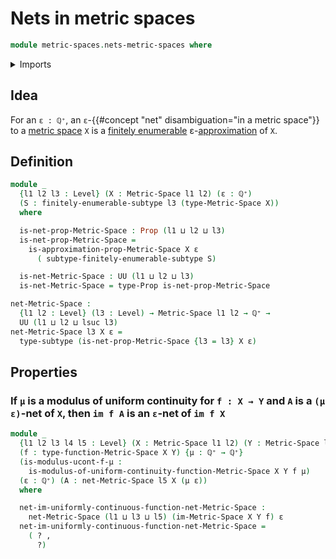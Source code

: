 # Nets in metric spaces

```agda
module metric-spaces.nets-metric-spaces where
```

<details><summary>Imports</summary>

```agda
open import elementary-number-theory.positive-rational-numbers

open import foundation.propositions
open import foundation.dependent-pair-types
open import foundation.subtypes
open import foundation.universe-levels

open import metric-spaces.approximations-metric-spaces
open import metric-spaces.metric-spaces
open import metric-spaces.images-metric-spaces
open import metric-spaces.functions-metric-spaces
open import metric-spaces.uniformly-continuous-functions-metric-spaces

open import univalent-combinatorics.finitely-enumerable-subtypes
open import univalent-combinatorics.finitely-enumerable-types
```

</details>

## Idea

For an `ε : ℚ⁺`, an `ε`-{{#concept "net" disambiguation="in a metric space"}} to
a [metric space](metric-spaces.metric-spaces.md) `X` is a
[finitely enumerable](univalent-combinatorics.finitely-enumerable-subtypes.md)
ε-[approximation](metric-spaces.approximations-metric-spaces.md) of `X`.

## Definition

```agda
module _
  {l1 l2 l3 : Level} (X : Metric-Space l1 l2) (ε : ℚ⁺)
  (S : finitely-enumerable-subtype l3 (type-Metric-Space X))
  where

  is-net-prop-Metric-Space : Prop (l1 ⊔ l2 ⊔ l3)
  is-net-prop-Metric-Space =
    is-approximation-prop-Metric-Space X ε
      ( subtype-finitely-enumerable-subtype S)

  is-net-Metric-Space : UU (l1 ⊔ l2 ⊔ l3)
  is-net-Metric-Space = type-Prop is-net-prop-Metric-Space

net-Metric-Space :
  {l1 l2 : Level} (l3 : Level) → Metric-Space l1 l2 → ℚ⁺ →
  UU (l1 ⊔ l2 ⊔ lsuc l3)
net-Metric-Space l3 X ε =
  type-subtype (is-net-prop-Metric-Space {l3 = l3} X ε)
```

## Properties

### If `μ` is a modulus of uniform continuity for `f : X → Y` and `A` is a `(μ ε)`-net of `X`, then `im f A` is an `ε`-net of `im f X`

```agda
module _
  {l1 l2 l3 l4 l5 : Level} (X : Metric-Space l1 l2) (Y : Metric-Space l3 l4)
  (f : type-function-Metric-Space X Y) {μ : ℚ⁺ → ℚ⁺}
  (is-modulus-ucont-f-μ :
    is-modulus-of-uniform-continuity-function-Metric-Space X Y f μ)
  (ε : ℚ⁺) (A : net-Metric-Space l5 X (μ ε))
  where

  net-im-uniformly-continuous-function-net-Metric-Space :
    net-Metric-Space (l1 ⊔ l3 ⊔ l5) (im-Metric-Space X Y f) ε
  net-im-uniformly-continuous-function-net-Metric-Space =
    ( ? ,
      ?)
```
